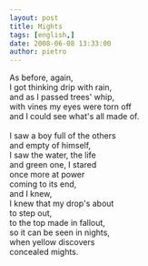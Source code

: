 ```yaml
---
layout: post
title: Mights
tags: [english,]
date: 2008-06-08 13:33:00
author: pietro
---
```

As before, again,<br/>I got thinking drip with rain,<br/>and as I passed trees' whip,<br/>with vines my eyes were torn off<br/>and I could see what's all made of.<br/><br/>I saw a boy full of the others<br/>and empty of himself,<br/>I saw the water, the life<br/>and green one, I stared<br/>once more at power<br/>coming to its end,<br/>and I knew,<br/>I knew that my drop's about<br/>to step out,<br/>to the top made in fallout,<br/>so it can be seen in nights,<br/>when yellow discovers<br/>concealed mights.
